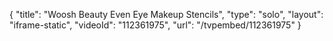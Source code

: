 {
    "title": "Woosh Beauty Even Eye Makeup Stencils",
    "type": "solo",
    "layout": "iframe-static",
    "videoId": "112361975",
    "url": "\/tvpembed\/112361975"
}